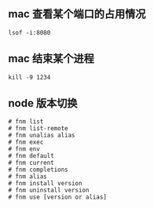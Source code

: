 ## mac 查看某个端口的占用情况

```shell
lsof -i:8080
```

## mac 结束某个进程

```shell
kill -9 1234
```

## node 版本切换

```shell
# fnm list
# fnm list-remote
# fnm unalias alias
# fnm exec
# fnm env
# fnm default
# fnm current
# fnm completions
# fnm alias
# fnm install version
# fnm uninstall version
# fnm use [version or alias]

```
